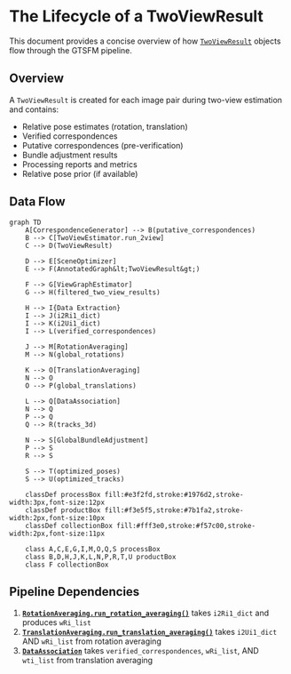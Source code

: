 # The Lifecycle of a TwoViewResult

This document provides a concise overview of how [`TwoViewResult`](../products/two_view_result.py) objects flow through the GTSFM pipeline.

## Overview

A `TwoViewResult` is created for each image pair during two-view estimation and contains:
- Relative pose estimates (rotation, translation)
- Verified correspondences
- Putative correspondences (pre-verification)
- Bundle adjustment results
- Processing reports and metrics
- Relative pose prior (if available)

## Data Flow

```mermaid
graph TD
    A[CorrespondenceGenerator] --> B(putative_correspondences)
    B --> C[TwoViewEstimator.run_2view]
    C --> D(TwoViewResult)
    
    D --> E[SceneOptimizer]
    E --> F(AnnotatedGraph&lt;TwoViewResult&gt;)
    
    F --> G[ViewGraphEstimator]
    G --> H(filtered_two_view_results)
    
    H --> I{Data Extraction}
    I --> J(i2Ri1_dict)
    I --> K(i2Ui1_dict)
    I --> L(verified_correspondences)
    
    J --> M[RotationAveraging]
    M --> N(global_rotations)
    
    K --> O[TranslationAveraging]
    N --> O
    O --> P(global_translations)
    
    L --> Q[DataAssociation]
    N --> Q
    P --> Q
    Q --> R(tracks_3d)
    
    N --> S[GlobalBundleAdjustment]
    P --> S
    R --> S
    
    S --> T(optimized_poses)
    S --> U(optimized_tracks)
    
    classDef processBox fill:#e3f2fd,stroke:#1976d2,stroke-width:3px,font-size:12px
    classDef productBox fill:#f3e5f5,stroke:#7b1fa2,stroke-width:2px,font-size:10px
    classDef collectionBox fill:#fff3e0,stroke:#f57c00,stroke-width:2px,font-size:11px
    
    class A,C,E,G,I,M,O,Q,S processBox
    class B,D,H,J,K,L,N,P,R,T,U productBox
    class F collectionBox
```

## Pipeline Dependencies

1. **[`RotationAveraging.run_rotation_averaging()`](../averaging/rotation/rotation_averaging_base.py)** takes `i2Ri1_dict` and produces `wRi_list`
2. **[`TranslationAveraging.run_translation_averaging()`](../averaging/translation/translation_averaging_base.py)** takes `i2Ui1_dict` AND `wRi_list` from rotation averaging
3. **[`DataAssociation`](../data_association/data_association_base.py)** takes `verified_correspondences`, `wRi_list`, AND `wti_list` from translation averaging
